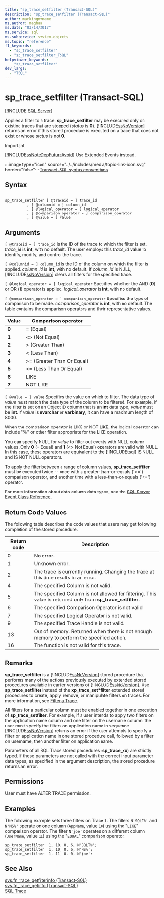 ```yaml
---
title: "sp_trace_setfilter (Transact-SQL)"
description: "sp_trace_setfilter (Transact-SQL)"
author: markingmyname
ms.author: maghan
ms.date: "03/14/2017"
ms.service: sql
ms.subservice: system-objects
ms.topic: "reference"
f1_keywords:
  - "sp_trace_setfilter"
  - "sp_trace_setfilter_TSQL"
helpviewer_keywords:
  - "sp_trace_setfilter"
dev_langs:
  - "TSQL"
---
```

# sp_trace_setfilter (Transact-SQL)
[!INCLUDE [SQL Server](../../includes/applies-to-version/sqlserver.md)]

  Applies a filter to a trace. **sp_trace_setfilter** may be executed only on existing traces that are stopped (*status* is **0**). [!INCLUDE[ssNoVersion](../../includes/ssnoversion-md.md)] returns an error if this stored procedure is executed on a trace that does not exist or whose *status* is not **0**.  
  
> [!IMPORTANT]  
>  [!INCLUDE[ssNoteDepFutureAvoid](../../includes/ssnotedepfutureavoid-md.md)] Use Extended Events instead.  
  
 :::image type="icon" source="../../includes/media/topic-link-icon.svg" border="false"::: [Transact-SQL syntax conventions](../../t-sql/language-elements/transact-sql-syntax-conventions-transact-sql.md)  
  
## Syntax  
  
```  
  
sp_trace_setfilter [ @traceid = ] trace_id   
          , [ @columnid = ] column_id  
          , [ @logical_operator = ] logical_operator  
          , [ @comparison_operator = ] comparison_operator  
          , [ @value = ] value  
```  
  
## Arguments  
`[ @traceid = ] trace_id`
 Is the ID of the trace to which the filter is set. *trace_id* is **int**, with no default. The user employs this *trace_id* value to identify, modify, and control the trace.  
  
`[ @columnid = ] column_id`
 Is the ID of the column on which the filter is applied. *column_id* is **int**, with no default. If *column_id* is NULL, [!INCLUDE[ssNoVersion](../../includes/ssnoversion-md.md)] clears all filters for the specified trace.  
  
`[ @logical_operator = ] logical_operator`
 Specifies whether the AND (**0**) or OR (**1**) operator is applied. *logical_operator* is **int**, with no default.  
  
`[ @comparison_operator = ] comparison_operator`
 Specifies the type of comparison to be made. *comparison_operator* is **int**, with no default. The table contains the comparison operators and their representative values.  
  
|Value|Comparison operator|  
|-----------|-------------------------|  
|**0**|= (Equal)|  
|**1**|<> (Not Equal)|  
|**2**|> (Greater Than)|  
|**3**|< (Less Than)|  
|**4**|>= (Greater Than Or Equal)|  
|**5**|<= (Less Than Or Equal)|  
|**6**|LIKE|  
|**7**|NOT LIKE|  
  
`[ @value = ] value`
 Specifies the value on which to filter. The data type of *value* must match the data type of the column to be filtered. For example, if the filter is set on an Object ID column that is an **int** data type, *value* must be **int**. If *value* is **nvarchar** or **varbinary**, it can have a maximum length of 8000.  
  
 When the comparison operator is LIKE or NOT LIKE, the logical operator can include "%" or other filter appropriate for the LIKE operation.  
  
 You can specify NULL for *value* to filter out events with NULL column values. Only **0** (= Equal) and **1** (<> Not Equal) operators are valid with NULL. In this case, these operators are equivalent to the [!INCLUDE[tsql](../../includes/tsql-md.md)] IS NULL and IS NOT NULL operators.  
  
 To apply the filter between a range of column values, **sp_trace_setfilter** must be executed twice -- once with a greater-than-or-equals ('>=') comparison operator, and another time with a less-than-or-equals ('<=') operator.  
  
 For more information about data column data types, see the [SQL Server Event Class Reference](../../relational-databases/event-classes/sql-server-event-class-reference.md).  
  
## Return Code Values  
 The following table describes the code values that users may get following completion of the stored procedure.  
  
|Return code|Description|  
|-----------------|-----------------|  
|0|No error.|  
|1|Unknown error.|  
|2|The trace is currently running. Changing the trace at this time results in an error.|  
|4|The specified Column is not valid.|  
|5|The specified Column is not allowed for filtering. This value is returned only from **sp_trace_setfilter**.|  
|6|The specified Comparison Operator is not valid.|  
|7|The specified Logical Operator is not valid.|  
|9|The specified Trace Handle is not valid.|  
|13|Out of memory. Returned when there is not enough memory to perform the specified action.|  
|16|The function is not valid for this trace.|  
  
## Remarks  
 **sp_trace_setfilter** is a [!INCLUDE[ssNoVersion](../../includes/ssnoversion-md.md)] stored procedure that performs many of the actions previously executed by extended stored procedures available in earlier versions of [!INCLUDE[ssNoVersion](../../includes/ssnoversion-md.md)]. Use **sp_trace_setfilter** instead of the **xp_trace_set\*filter** extended stored procedures to create, apply, remove, or manipulate filters on traces. For more information, see [Filter a Trace](../../relational-databases/sql-trace/filter-a-trace.md).  
  
 All filters for a particular column must be enabled together in one execution of **sp_trace_setfilter**. For example, if a user intends to apply two filters on the application name column and one filter on the username column, the user must specify the filters on application name in sequence. [!INCLUDE[ssNoVersion](../../includes/ssnoversion-md.md)] returns an error if the user attempts to specify a filter on application name in one stored procedure call, followed by a filter on username, then another filter on application name.  
  
 Parameters of all SQL Trace stored procedures (**sp_trace_xx**) are strictly typed. If these parameters are not called with the correct input parameter data types, as specified in the argument description, the stored procedure returns an error.  
  
## Permissions  
 User must have ALTER TRACE permission.  
  
## Examples  
 The following example sets three filters on Trace `1`. The filters `N'SQLT%'` and `N'MS%'` operate on one column (`AppName`, value `10`) using the "`LIKE`" comparison operator. The filter `N'joe'` operates on a different column (`UserName`, value `11`) using the "`EQUAL`" comparison operator.  
  
```  
sp_trace_setfilter  1, 10, 0, 6, N'SQLT%';  
sp_trace_setfilter  1, 10, 0, 6, N'MS%';  
sp_trace_setfilter  1, 11, 0, 0, N'joe';  
```  
  
## See Also  
 [sys.fn_trace_getfilterinfo &#40;Transact-SQL&#41;](../../relational-databases/system-functions/sys-fn-trace-getfilterinfo-transact-sql.md)   
 [sys.fn_trace_getinfo &#40;Transact-SQL&#41;](../../relational-databases/system-functions/sys-fn-trace-getinfo-transact-sql.md)   
 [SQL Trace](../../relational-databases/sql-trace/sql-trace.md)  
  
  
